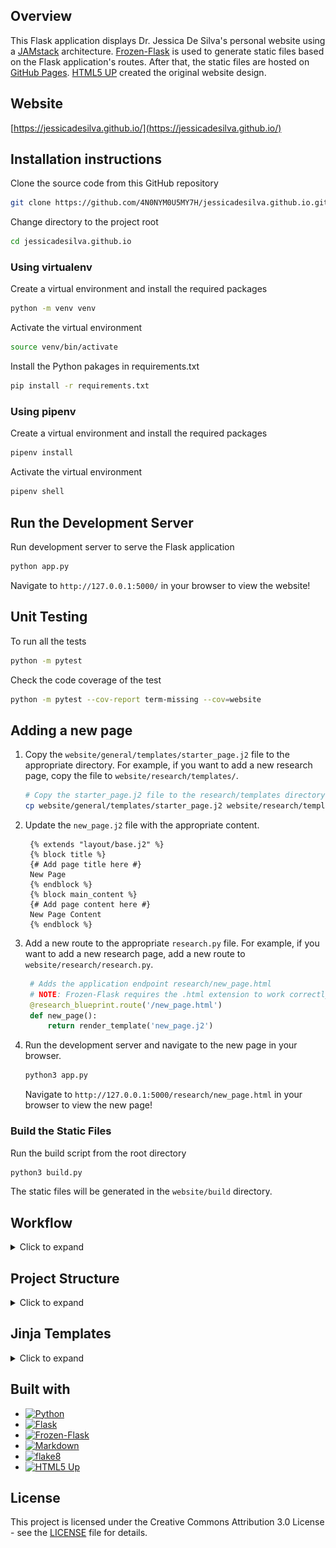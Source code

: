## Overview
This Flask application displays Dr. Jessica De Silva's personal website using a [JAMstack](https://jamstack.org/) architecture. [Frozen-Flask](https://pythonhosted.org/Frozen-Flask/) is used to generate static files based on the Flask application's routes. After that, the static files are hosted on [GitHub Pages](https://pages.github.com/). [HTML5 UP](https://html5up.net/) created the original website design. 

## Website
[https://jessicadesilva.github.io/](https://jessicadesilva.github.io/)

## Installation instructions
Clone the source code from this GitHub repository
<!-- update this if PR to original is accepted -->
```sh
git clone https://github.com/4N0NYM0U5MY7H/jessicadesilva.github.io.git
```
Change directory to the project root
```sh
cd jessicadesilva.github.io
```
### Using virtualenv
Create a virtual environment and install the required packages
```sh
python -m venv venv
```
Activate the virtual environment
```sh
source venv/bin/activate
```
Install the Python pakages in requirements.txt
```sh
pip install -r requirements.txt
```
### Using pipenv
Create a virtual environment and install the required packages
```sh
pipenv install
```
Activate the virtual environment
```sh
pipenv shell
```

## Run the Development Server
Run development server to serve the Flask application
```sh
python app.py
```
Navigate to `http://127.0.0.1:5000/` in your browser to view the website!

## Unit Testing
To run all the tests
```sh
python -m pytest
```
Check the code coverage of the test
```sh
python -m pytest --cov-report term-missing --cov=website
```

## Adding a new page
1. Copy the `website/general/templates/starter_page.j2` file to the appropriate directory. For example, if you want to add a new research page, copy the file to `website/research/templates/`.
   ```sh
   # Copy the starter_page.j2 file to the research/templates directory as new_page.j2
   cp website/general/templates/starter_page.j2 website/research/templates/new_page.j2
   ```
2. Update the `new_page.j2` file with the appropriate content.
   ```jinja
    {% extends "layout/base.j2" %}
    {% block title %}
    {# Add page title here #}
    New Page
    {% endblock %}
    {% block main_content %}
    {# Add page content here #}
    New Page Content
    {% endblock %}
   ```
3. Add a new route to the appropriate `research.py` file. For example, if you want to add a new research page, add a new route to `website/research/research.py`.
   ```python
    # Adds the application endpoint research/new_page.html
    # NOTE: Frozen-Flask requires the .html extension to work correctly 
    @research_blueprint.route('/new_page.html')
    def new_page():
        return render_template('new_page.j2')
   ```
4. Run the development server and navigate to the new page in your browser.
   ```sh
   python3 app.py
   ```
   Navigate to `http://127.0.0.1:5000/research/new_page.html` in your browser to view the new page!

### Build the Static Files
Run the build script from the root directory
```sh
python3 build.py
```
The static files will be generated in the `website/build` directory.

## Workflow
<details>
<summary>Click to expand</summary>

The diagram below depicts a typical workflow for creating a static site with Flask and publishing it to GitHub Pages.

![Flask GitHub Pages static content workflow](.github/images/flask_ghpages_static_content_workflow.png)
</details>

## Project Structure
<details>
<summary>Click to expand</summary>

The folder structure for the project is typical for a Flask project.
```
├── website
│   ├── build           # Frozen-Flask generated static files
│   ├── events          # Controls events related content
│   │   └── templates
│   ├── general         # Controls general content
│   │   └── templates   # Includes the base template
│   ├── groups          # Controls mentor-groups related content
│   │   └── templates
│   ├── research        # Controls research related content
│   │   └── templates
│   ├── static          # Static files and assets
│   │   ├── css
│   │   ├── js
│   │   └── image    
├── tests               # Unit tests
│   └── functional
└── venv
```
The important directory to note is `website/build`, which contains the static website files generated by the Frozen-Flask package.
</details>

## Jinja Templates
<details>
<summary>Click to expand</summary>

Flask includes the [Jinja](https://flask.palletsprojects.com/en/2.2.x/templating/) templating engine, which is used to generate HTML files.

Variables and/or expressions in a template file are replaced with values when the template is rendered.

![Jinja template proccessing.](.github/images/jinja_template_processing.png)

Template inheritance allows template files to inherit templates from other files. You can create a base template that defines the website's layout. Because child templates will use this layout, they can concentrate solely on the content.

This project's base template is found at `website/templates/layout/base.j2`.
</details>

## Built with
- [![Python](https://img.shields.io/badge/Python-v3.10-3776AB?style=flat-square&logo=Python&labelColor=141414)](https://www.python.org/downloads/release/python-3109/)
- [![Flask](https://img.shields.io/badge/Flask-v3.0-000?style=flat-square&logo=flask&labelColor=141414)](https://pypi.org/project/Flask/3.0/)
- [![Frozen-Flask](https://img.shields.io/badge/Frozen--Flask-v1.0.1-3776AB?style=flat-square&logo=Python&labelColor=141414)](https://pypi.org/project/Frozen-Flask/)
- [![Markdown](https://img.shields.io/badge/Markdown-v3.5.1-000?style=flat-square&logo=markdown&labelColor=141414)](https://pypi.org/project/Markdown/)
- [![flake8](https://img.shields.io/badge/flake8-v6.1.0-3776AB?style=flat-square&logo=Python&labelColor=141414)](https://pypi.org/project/flake8/)
- [![HTML5 Up](https://img.shields.io/badge/HTML5%20Up-Website%20Template-E34F26?style=flat-square&logo=HTML5&labelColor=141414)](https://html5up.net/editorial)

## License
This project is licensed under the Creative Commons Attribution 3.0 License - see the [LICENSE](LICENSE.txt) file for details.